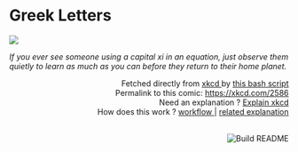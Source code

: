 # <b>Greek Letters</b>

[![](https://imgs.xkcd.com/comics/greek_letters.png)](https://xkcd.com/2586)

<i>If you ever see someone using a capital xi in an equation, just observe them quietly to learn as much as you can before they return to their home planet.</i>

<div align="right">
  Fetched directly from
  <a href="https://xkcd.com">
    xkcd
  </a>
  by
  <a href="https://github.com/Vanille-N/Vanille-N/blob/master/fetch">
    this bash script
  </a>
</div>
<div align="right">
  Permalink to this comic:
  <a href="https://xkcd.com/2586">
    https://xkcd.com/2586
  </a>
</div>
<div align="right">
  Need an explanation ?
  <a href="https://www.explainxkcd.com/wiki/index.php/2586">
    Explain xkcd
  </a>
</div>
<div align="right">
  How does this work ?
  <a href="https://github.com/Vanille-N/Vanille-N/blob/master/.github/workflows/build.yml">
    workflow
  </a>
  |
  <a href="https://simonwillison.net/2020/Jul/10/self-updating-profile-readme/">
    related explanation
  </a>
</div><br>

<a href="https://github.com/Vanille-N/Vanille-N/actions"><img src="https://github.com/Vanille-N/Vanille-N/workflows/Build%20README/badge.svg" align="right" alt="Build README"></a>
